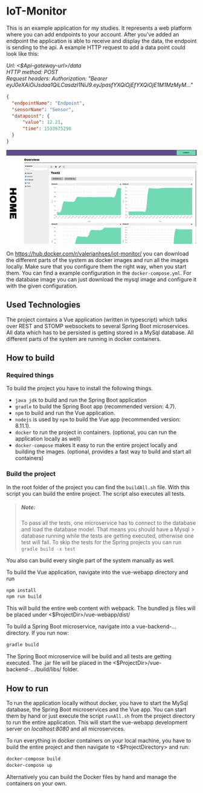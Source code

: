 # IoT-Monitor
This is an example application for my studies. It represents a web platform where you can add endpoints to your account. After you’ve added an endpoint the application is able to receive and display the data, the endpoint is sending to the api. A example HTTP request to add a data point could look like this:

*Url: <$Api-gateway-url>/data  
HTTP method: POST  
Request headers: Authorization: "Bearer eyJ0eXAiOiJsdaa1QiLCasdzI1NiJ9.eyJpasfYXQiOjEfYXQiOjE1M1MzMyM..."*

```json
{
  "endpointName": "Endpoint",
  "sensorName": "Sensor",
  "datapoint": {
      "value": 12.21,
      "time": 1533675296
  }
}
```

![Diagram of project structure](https://github.com/ValerianWeiss/IoT-Monitor/blob/auth/IoT-Monitor.PNG?raw=true)

On https://hub.docker.com/r/valerianhses/iot-monitor/ you can download the different parts of the system as docker images and run all the images locally. Make sure that you configure them the right way, when you start them. You can find a example configuration in the `docker-compose.yml`. For the database image you can just download the mysql image and configure it with the given configuration.

## Used Technologies
The project contains a Vue application (written in typescript) which talks over REST and STOMP websockets to several Spring Boot microservices. All data which has to be persisted is getting stored in a MySql database.
All different parts of the system are running in docker containers.

## How to build
### Required things
To build the project you have to install the following things.
* `java jdk` to build and run the Spring Boot application
* `gradle` to build the Spring Boot app (recommended version: 4.7).
* `npm` to build and run the Vue application.
* `nodejs` is used by `npm` to build the Vue app (recommended version: 8.11.1).
* `docker` to run the project in containers. (optional, you can run the application locally as well)
* `docker-compose` makes it easy to run the entire project locally and building the images. (optional, provides a fast way to build and start all containers)

### Build the project
In the root folder of the project you can find the `buildAll.sh` file. With this script you can build  the entire project. The script also executes all tests. 

> ##### Note:
> To pass all the tests, one microservice has to connect to the database and load the database model. That means you should have a Mysql > database running while the tests are getting executed, otherwise one test will fail.
> To skip the tests for the Spring projects you can run `gradle build -x test` 

You also can build every single part of the system manually as well. 

To build the Vue application, navigate into the vue-webapp directory and run
```bash
npm install
npm run build
```
This will build the entire web content with webpack. The bundled js files will be placed under <$ProjectDir>/vue-webapp/dist/

To build a Spring Boot microservice, navigate into a vue-backend-... directory. If you run now:
```bash
gradle build
```
The Spring Boot microservice will be build and all tests are getting executed. The .jar file will be placed in the <$ProjectDir>/vue-backend-.../build/libs/ folder.


## How to run
To run the application locally without docker, you have to start the MySql database, the Spring Boot microservices and the Vue app.
You can start them by hand or just execute the script `runAll.sh` from the project directory to run the entire application.
This will start the vue-webapp development server on *localhost:8080* and all microservices.

To run everything in docker containers on your local machine, you have to build the entire project and then navigate to <$ProjectDirectory> and run:
```bash
docker-compose build
docker-compose up
```
Alternatively you can build the Docker files by hand and manage the containers on your own.
